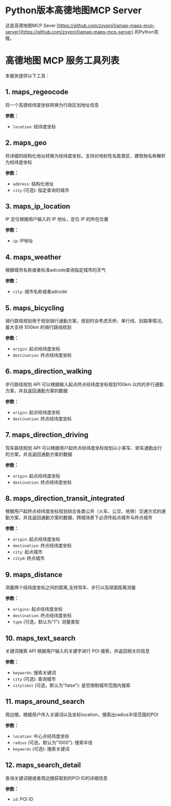 # Python版本高德地图MCP Server

这是高德地图MCP Sever [https://github.com/zxypro1/amap-maps-mcp-server](https://github.com/zxypro1/amap-maps-mcp-server) 的Python克隆。

# 高德地图 MCP 服务工具列表

本服务提供以下工具：

## 1. maps_regeocode
将一个高德经纬度坐标转换为行政区划地址信息

**参数：**
- `location`: 经纬度坐标

## 2. maps_geo
将详细的结构化地址转换为经纬度坐标。支持对地标性名胜景区、建筑物名称解析为经纬度坐标

**参数：**
- `address`: 结构化地址
- `city` (可选): 指定查询的城市

## 3. maps_ip_location
IP 定位根据用户输入的 IP 地址，定位 IP 的所在位置

**参数：**
- `ip`: IP地址

## 4. maps_weather
根据城市名称或者标准adcode查询指定城市的天气

**参数：**
- `city`: 城市名称或者adcode

## 5. maps_bicycling
骑行路径规划用于规划骑行通勤方案，规划时会考虑天桥、单行线、封路等情况。最大支持 500km 的骑行路线规划

**参数：**
- `origin`: 起点经纬度坐标
- `destination`: 终点经纬度坐标

## 6. maps_direction_walking
步行路径规划 API 可以根据输入起点终点经纬度坐标规划100km 以内的步行通勤方案，并且返回通勤方案的数据

**参数：**
- `origin`: 起点经纬度坐标
- `destination`: 终点经纬度坐标

## 7. maps_direction_driving
驾车路径规划 API 可以根据用户起终点经纬度坐标规划以小客车、轿车通勤出行的方案，并且返回通勤方案的数据

**参数：**
- `origin`: 起点经纬度坐标
- `destination`: 终点经纬度坐标

## 8. maps_direction_transit_integrated
根据用户起终点经纬度坐标规划综合各类公共（火车、公交、地铁）交通方式的通勤方案，并且返回通勤方案的数据，跨城场景下必须传起点城市与终点城市

**参数：**
- `origin`: 起点经纬度坐标
- `destination`: 终点经纬度坐标
- `city`: 起点城市
- `cityd`: 终点城市

## 9. maps_distance
测量两个经纬度坐标之间的距离,支持驾车、步行以及球面距离测量

**参数：**
- `origins`: 起点经纬度坐标
- `destination`: 终点经纬度坐标
- `type` (可选，默认为"1"): 测量类型

## 10. maps_text_search
关键词搜索 API 根据用户输入的关键字进行 POI 搜索，并返回相关的信息

**参数：**
- `keywords`: 搜索关键词
- `city` (可选): 查询城市
- `citylimit` (可选，默认为"false"): 是否限制城市范围内搜索

## 11. maps_around_search
周边搜，根据用户传入关键词以及坐标location，搜索出radius半径范围的POI

**参数：**
- `location`: 中心点经纬度坐标
- `radius` (可选，默认为"1000"): 搜索半径
- `keywords` (可选): 搜索关键词

## 12. maps_search_detail
查询关键词搜或者周边搜获取到的POI ID的详细信息

**参数：**
- `id`: POI ID


